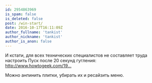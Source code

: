 ```yaml
---
id: 2954863969
is_spam: false
is_deleted: false
post: /win-start/
date: 2016-10-17T16:11:09Z
author_fullname: 'tankist'
author_nickname: 'tankist'
author_is_anon: false
---
```


<p>И кстати, для всех технических специалистов не составляет труда настроить Пуск после 20 секунд гугления: <a href="http://www.howtogeek.com/197836/8-ways-to-customize-the-windows-10-start-menu/" rel="nofollow noopener" title="http://www.howtogeek.com/197836/8-ways-to-customize-the-windows-10-start-menu/">http://www.howtogeek.com/19...</a></p><p>Можно анпинить плитки, убирать их и ресайзить меню.</p>

